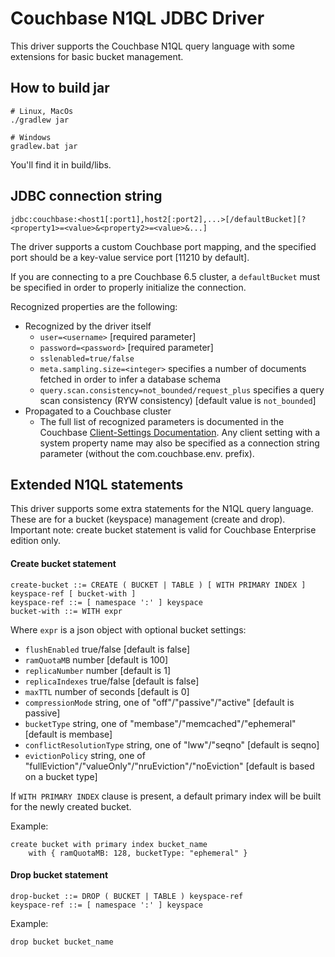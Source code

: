 # Couchbase N1QL JDBC Driver

This driver supports the Couchbase N1QL query language with some extensions for basic bucket management. 

## How to build jar
```
# Linux, MacOs
./gradlew jar

# Windows
gradlew.bat jar
```

You'll find it in build/libs.

## JDBC connection string

```
jdbc:couchbase:<host1[:port1],host2[:port2],...>[/defaultBucket][?<property1>=<value>&<property2>=<value>&...]
```

The driver supports a custom Couchbase port mapping, and the specified port should be a key-value service port [11210 by default].

If you are connecting to a pre Couchbase 6.5 cluster, a `defaultBucket` must be specified in order to properly initialize the connection.

Recognized properties are the following:
  * Recognized by the driver itself
      * `user=<username>` [required parameter]
      * `password=<password>` [required parameter]
      * `sslenabled=true/false`
      * `meta.sampling.size=<integer>` specifies a number of documents fetched in order to infer a database schema
      * `query.scan.consistency=not_bounded/request_plus` specifies a query scan consistency (RYW consistency) [default value is `not_bounded`]
  * Propagated to a Couchbase cluster
      * The full list of recognized parameters is documented in the Couchbase [Client-Settings Documentation](https://docs.couchbase.com/java-sdk/current/ref/client-settings.html).
      Any client setting with a system property name may also be specified as a connection string parameter (without the com.couchbase.env. prefix).


## Extended N1QL statements

This driver supports some extra statements for the N1QL query language. These are for a bucket (keyspace) management (create and drop). 
Important note: create bucket statement is valid for Couchbase Enterprise edition only.

#### Create bucket statement
```
create-bucket ::= CREATE ( BUCKET | TABLE ) [ WITH PRIMARY INDEX ] keyspace-ref [ bucket-with ] 
keyspace-ref ::= [ namespace ':' ] keyspace
bucket-with ::= WITH expr
```
Where `expr` is a json object with optional bucket settings:
  * `flushEnabled` true/false [default is false]
  * `ramQuotaMB` number [default is 100]
  * `replicaNumber` number [default is 1]
  * `replicaIndexes` true/false [default is false]
  * `maxTTL` number of seconds [default is 0]
  * `compressionMode` string, one of "off"/"passive"/"active" [default is passive]
  * `bucketType` string, one of "membase"/"memcached"/"ephemeral" [default is membase]
  * `conflictResolutionType` string, one of "lww"/"seqno" [default is seqno]
  * `evictionPolicy` string, one of "fullEviction"/"valueOnly"/"nruEviction"/"noEviction" [default is based on a bucket type]

If `WITH PRIMARY INDEX` clause is present, a default primary index will be built for the newly created bucket.

Example:
```
create bucket with primary index bucket_name 
    with { ramQuotaMB: 128, bucketType: "ephemeral" }
```
#### Drop bucket statement
```
drop-bucket ::= DROP ( BUCKET | TABLE ) keyspace-ref
keyspace-ref ::= [ namespace ':' ] keyspace
```

Example:
```
drop bucket bucket_name
```
